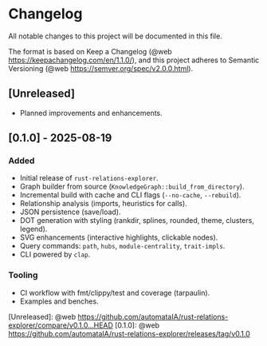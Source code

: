 # Changelog

All notable changes to this project will be documented in this file.

The format is based on Keep a Changelog (@web https://keepachangelog.com/en/1.1.0/),
and this project adheres to Semantic Versioning (@web https://semver.org/spec/v2.0.0.html).

## [Unreleased]

- Planned improvements and enhancements.

## [0.1.0] - 2025-08-19

### Added
- Initial release of `rust-relations-explorer`.
- Graph builder from source (`KnowledgeGraph::build_from_directory`).
- Incremental build with cache and CLI flags (`--no-cache`, `--rebuild`).
- Relationship analysis (imports, heuristics for calls).
- JSON persistence (save/load).
- DOT generation with styling (rankdir, splines, rounded, theme, clusters, legend).
- SVG enhancements (interactive highlights, clickable nodes).
- Query commands: `path`, `hubs`, `module-centrality`, `trait-impls`.
- CLI powered by `clap`.

### Tooling
- CI workflow with fmt/clippy/test and coverage (tarpaulin).
- Examples and benches.

[Unreleased]: @web https://github.com/automataIA/rust-relations-explorer/compare/v0.1.0...HEAD
[0.1.0]: @web https://github.com/automataIA/rust-relations-explorer/releases/tag/v0.1.0
